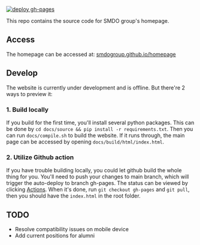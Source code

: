 [![deploy gh-pages](https://github.com/smdogroup/smdo-homepage/actions/workflows/deploy.yml/badge.svg)](https://github.com/smdogroup/smdo-homepage/actions/workflows/deploy.yml)

This repo contains the source code for SMDO group's homepage.

## Access
The homepage can be accessed at: [smdogroup.github.io/homepage](https://smdogroup.github.io/homepag)



## Develop
The website is currently under development and is offline.
But there're 2 ways to preview it:

### 1. Build locally
If you build for the first time, you'll install several python packages.
This can be done by ```cd docs/source && pip install -r requirements.txt```.
Then you can run ```docs/compile.sh``` to build the website.
If it runs through, the main page can be accessed by opening 
```docs/build/html/index.html```.

### 2. Utilize Github action
If you have trouble building locally, you could let github build the whole thing 
for you.
You'll need to push your changes to main branch, which will
trigger the auto-deploy to branch gh-pages.
The status can be viewed by clicking [Actions](https://github.com/smdogroup/smdo-homepage/actions).
When it's done, run ```git checkout gh-pages``` and ```git pull```, then you should have
the ```index.html``` in the root folder.

## TODO
- Resolve compatibility issues on mobile device
- Add current positions for alumni
